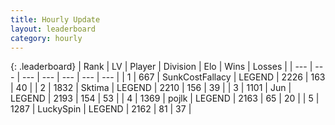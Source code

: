 ```yaml
---
title: Hourly Update
layout: leaderboard
category: hourly
---
```


{: .leaderboard}
| Rank | LV | Player | Division | Elo | Wins | Losses |
| --- | --- | --- | --- | --- | --- | --- |
| <span data-change="0">1</span> | 667 | <span title="ID: 402846">SunkCostFallacy</span> | LEGEND | <span data-change="0">2226</span> | <span data-change="0">163</span> | <span data-change="0">40</span> |
| <span data-change="0">2</span> | 1832 | <span title="ID: 353063">Sktima</span> | LEGEND | <span data-change="0">2210</span> | <span data-change="0">156</span> | <span data-change="0">39</span> |
| <span data-change="0">3</span> | 1101 | <span title="ID: 294236">Jun</span> | LEGEND | <span data-change="13">2193</span> | <span data-change="3">154</span> | <span data-change="0">53</span> |
| <span data-change="1">4</span> | 1369 | <span title="ID: 4783">pojlk</span> | LEGEND | <span data-change="10">2163</span> | <span data-change="2">65</span> | <span data-change="0">20</span> |
| <span data-change="-1">5</span> | 1287 | <span title="ID: 498412">LuckySpin</span> | LEGEND | <span data-change="0">2162</span> | <span data-change="0">81</span> | <span data-change="0">37</span> |